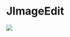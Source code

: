 # JImageEdit


![](https://gitee.com/jarlen/JImageEdit/raw/master/package/device-2020-09-26-115705.png)
